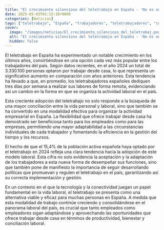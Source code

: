 ```yaml
---
title: "El crecimiento silencioso del teletrabajo en España - 'No es una medida de conciliación sino una modalidad de organizar la actividad empresarial'"
date: 2025-05-03T01:15:18+0000
categories: [Noticias]
tags: ["teletrabajo", "España", "trabajadores", "teletrabajadores", "conciliación", "empresas", "eficiencia"]
cover:
  image: "/images/noticias/El_crecimiento_silencioso_del_teletrabaj.png"
  alt: "El crecimiento silencioso del teletrabajo en España - 'No es una medida de conciliación sino una modalidad de organizar la actividad empresarial'"
  hidden: false
---
```


El teletrabajo en España ha experimentado un notable crecimiento en los últimos años, convirtiéndose en una opción cada vez más popular entre los trabajadores del país. Según datos recientes, en el año 2024 un total de 3.330.100 personas optaron por trabajar desde casa, lo que representa un significativo aumento en comparación con años anteriores. Esta tendencia ha llevado a que, en promedio, los teletrabajadores españoles dediquen tres días por semana a realizar sus labores de forma remota, evidenciando así un cambio en la forma en que se organiza la actividad laboral en el país.

Esta creciente adopción del teletrabajo no solo responde a la búsqueda de una mayor conciliación entre la vida personal y laboral, sino que también se ha convertido en una modalidad efectiva para organizar la actividad empresarial en España. La flexibilidad que ofrece trabajar desde casa ha demostrado ser beneficiosa tanto para los empleados como para las empresas, permitiendo una mayor adaptabilidad a las circunstancias individuales de cada trabajador y fomentando la eficiencia en la gestión del tiempo y los recursos.

El hecho de que el 15,4% de la población activa española haya optado por el teletrabajo en 2024 refleja una clara tendencia hacia la adopción de este modelo laboral. Esta cifra no solo evidencia la aceptación y la adaptación de los trabajadores a esta nueva forma de desempeñar sus funciones, sino que también pone de manifiesto la importancia de seguir desarrollando políticas que promuevan y regulen el teletrabajo en el país, garantizando así su correcta implementación y gestión.

En un contexto en el que la tecnología y la conectividad juegan un papel fundamental en la vida laboral, el teletrabajo se presenta como una alternativa viable y eficaz para muchas personas en España. A medida que esta modalidad de trabajo continúe creciendo y consolidándose en el panorama laboral del país, es crucial que tanto empleados como empleadores sigan adaptándose y aprovechando las oportunidades que ofrece trabajar desde casa en términos de productividad, bienestar y conciliación laboral.
